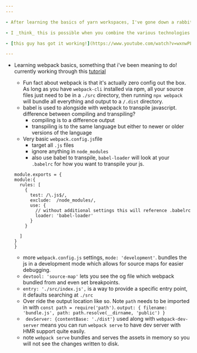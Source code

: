 ```yaml
---
---

- After learning the basics of yarn workspaces, I've gone down a rabbit-hole of learning about microfrontends. This is an advanced frontend architecture pattern that lets you stitch together different parts of your app using different frameworks. On the surface this sounds like an awful idea, the runtime overhead must be pretty bad if you're using React, svelte and vue all in the same app. However, the buisness case for when a very large apps is trying to move away from a specific framework, or if you want to different teams to own different sections of an app. e.g checkout and product navigation in an large e-commerce site. For own very basic use case of this I want to make lots of different utilities using any FE framework I want, but also stitch it altogether in a single SPA, then host it on netlify.

- I _think_ this is possible when you combine the various technologies like [yarn workspaces](https://classic.yarnpkg.com/en/docs/workspaces/), [webpack 5 federation](https://webpack.js.org/concepts/module-federation/) and microfrontend frameworks like [single SPA](https://single-spa.js.org/docs/getting-started-overview.

- [this guy has got it working!](https://www.youtube.com/watch?v=wxnwPLLIJCY)

---
```


- Learning webpack basics, something that i've been meaning to do! currently working through this [tutorial](https://www.youtube.com/watch?v=X1nxTjVDYdQ)

  - Fun fact about webpack is that it's actually zero config out the box. As long as you have `webpack-cli` installed via npm, all your source files just need to be in a `./src` directory, then running `npx webpack` will bundle all everything and output to a `/.dist` directory.
  - babel is used to alongside with webpack to transpile javascript. difference between compiling and transpiling?
    - compiling is to a difference output
    - transpiling is to the same language but either to newer or older versions of the language
  - Very basic `webpack.config.js`file
    - target all `.js` files
    - ignore anything in `node_modules`
    - also use babel to transpile, `babel-loader` will look at your `.babelrc` for how you want to transpile your js.

  ```
  module.exports = {
  module:{
    rules: [
      {
        test: /\.js$/,
        exclude:  /node_modules/,
        use: {
          // without additional settings this will reference .babelrc
          loader: 'babel-loader'
        }
      }

    ]
  }
  }
  ```

  - more `webpack.config.js` settings, `mode: 'development'`. bundles the js in a development mode which allows for source maps for easier debugging.
  - `devtool: 'source-map'` lets you see the og file which webpack bundled from and even set breakpoints.
  - `entry: './src/index.js',` is a way to provide a specific entry point, it defaults searching at `./src`
  - Over ride the output location like so. Note `path` needs to be imported in with `const path = require('path')`.
    ` output: { filename: 'bundle.js', path: path.resolve(__dirname, 'public') } `
  - ` devServer: {contentBase: './dist'}` used along with `webpack-dev-server` means you can run `webpack serve` to have dev server with HMR support quite easily.
  - note `webpack serve` bundles and serves the assets in memory so you will not see the changes written to disk.
